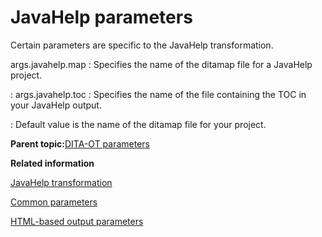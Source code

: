 # JavaHelp parameters

Certain parameters are specific to the JavaHelp transformation.

args.javahelp.map
:   Specifies the name of the ditamap file for a JavaHelp project.

:   args.javahelp.toc
:   Specifies the name of the file containing the TOC in your JavaHelp output.

:   Default value is the name of the ditamap file for your project.

**Parent topic:**[DITA-OT parameters](../parameters/parameters_intro.md)

**Related information**  


[JavaHelp transformation](../user-guide/dita2javahelp.md)

[Common parameters](../parameters/parameters-base.md)

[HTML-based output parameters](../parameters/parameters-base-html.md)

